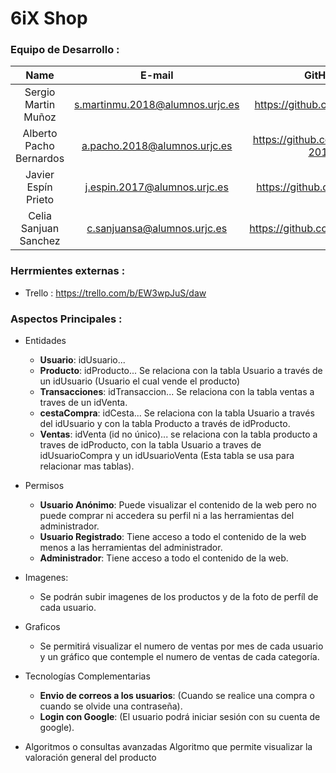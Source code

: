 # 6iX Shop
### Equipo de Desarrollo :
| Name        | E-mail           | GitHub  |
| :-------------: |:-------------:| :-----:|
| Sergio Martin Muñoz | s.martinmu.2018@alumnos.urjc.es | https://github.com/Fezzik23|
| Alberto Pacho Bernardos | a.pacho.2018@alumnos.urjc.es | https://github.com/AlbertoP-2018|
| Javier Espín Prieto | j.espin.2017@alumnos.urjc.es | https://github.com/jspindev|
| Celia Sanjuan Sanchez | c.sanjuansa@alumnos.urjc.es | https://github.com/csanjuansa|

### Herrmientes externas :
* Trello : https://trello.com/b/EW3wpJuS/daw

### Aspectos Principales :
* Entidades
    * **Usuario**: idUsuario...
    * **Producto**: idProducto... Se relaciona con la tabla Usuario a través de un idUsuario (Usuario el cual vende el producto)
    * **Transacciones**: idTransaccion... Se relaciona con la tabla ventas a traves de un idVenta.
    * **cestaCompra**: idCesta... Se relaciona con la tabla Usuario a través del idUsuario y con la tabla Producto a través de idProducto.
    * **Ventas**: idVenta (id no único)... se relaciona con la tabla producto a traves de idProducto, con la tabla Usuario a traves de idUsuarioCompra y un idUsuarioVenta (Esta tabla se usa para relacionar mas tablas).

* Permisos
    * **Usuario Anónimo**: Puede visualizar el contenido de la web pero no puede comprar ni accedera su perfil ni a las herramientas del administrador.
    * **Usuario Registrado**: Tiene acceso a todo el contenido de la web menos a las herramientas del administrador.
    * **Administrador**: Tiene acceso a todo el contenido de la web.
    
* Imagenes:
    * Se podrán subir imagenes de los productos y de la foto de perfíl de cada usuario.
   
* Graficos
    * Se permitirá visualizar el numero de ventas por mes de cada usuario y un gráfico que contemple el numero de ventas de cada categoría.
   
* Tecnologías Complementarias
    * **Envio de correos a los usuarios**: (Cuando se realice una compra o cuando se olvide una contraseña).
    * **Login con Google**: (El usuario podrá iniciar sesión con su cuenta de google).
    
* Algoritmos o consultas avanzadas
   Algoritmo que permite visualizar la valoración general del producto
